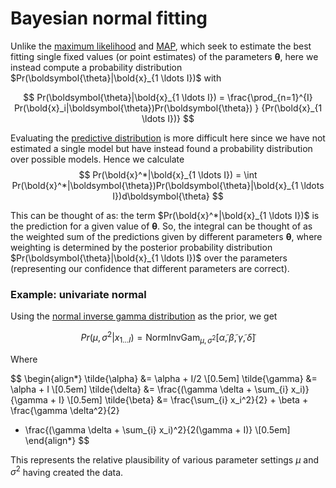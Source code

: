 # Bayesian normal fitting

Unlike the [maximum likelihood](202210101331.md) and [MAP](202210101339.md), which
seek to estimate the best fitting single fixed values (or point estimates) of
the parameters $\boldsymbol{\theta}$, here we instead compute a probability
distribution $Pr(\boldsymbol{\theta}|\bold{x}_{1 \ldots I})$ with

$$
Pr(\boldsymbol{\theta}|\bold{x}_{1 \ldots I}) = \frac{\prod_{n=1}^{I} Pr(\bold{x}_i|\boldsymbol{\theta})Pr(\boldsymbol{\theta}) }
{Pr(\bold{x}_{1 \ldots I})}
$$

Evaluating the [predictive distribution](202210131442.md) is more difficult here
since we have not estimated a single model but have instead found a probability
distribution over possible models. Hence we calculate
$$
Pr(\bold{x}^*|\bold{x}_{1 \ldots I}) = \int
Pr(\bold{x}^*|\boldsymbol{\theta})Pr(\boldsymbol{\theta}|\bold{x}_{1 \ldots
I})d\boldsymbol{\theta}
$$

This can be thought of as: the term $Pr(\bold{x}^*|\bold{x}_{1 \ldots I})$ is
the prediction for a given value of $\boldsymbol{\theta}$. So, the integral can
be thought of as the weighted sum of the predictions given by different
parameters $\boldsymbol{\theta}$, where weighting is determined by the posterior
probability distribution $Pr(\boldsymbol{\theta}|\bold{x}_{1 \ldots I})$ over
the parameters (representing our confidence that different parameters are
correct).

### Example: univariate normal

Using the [normal inverse gamma distribution](202210091117.md) as the prior, we get

$$
Pr(\mu, \sigma^2|x_{1 \ldots I}) =
\text{NormInvGam}_{\mu,\sigma^2}[\tilde{\alpha}, \tilde{\beta}, \tilde{\gamma}, \tilde{\delta}]
$$

Where

$$
\begin{align*}
\tilde{\alpha} &= \alpha + I/2 \\[0.5em]
\tilde{\gamma} &= \alpha + I \\[0.5em]
\tilde{\delta} &= \frac{(\gamma \delta + \sum_{i} x_i)}{\gamma + I} \\[0.5em]
\tilde{\beta} &= \frac{\sum_{i} x_i^2}{2} + \beta + \frac{\gamma \delta^2}{2}
- \frac{(\gamma \delta + \sum_{i} x_i)^2}{2(\gamma + I)}
\\[0.5em]
\end{align*}
$$


This represents the relative plausibility of various parameter settings $\mu$
and $\sigma^2$ having created the data.
